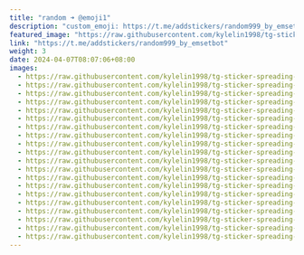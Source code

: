 ```yaml
---
title: "random ➜ @emoji1"
description: "custom_emoji: https://t.me/addstickers/random999_by_emsetbot"
featured_image: "https://raw.githubusercontent.com/kylelin1998/tg-sticker-spreading-worldwide-images/main/img/8f2a5b27-cfa4-45a4-8593-b85b3c13275f.jpg"
link: "https://t.me/addstickers/random999_by_emsetbot"
weight: 3
date: 2024-04-07T08:07:06+08:00
images:
  - https://raw.githubusercontent.com/kylelin1998/tg-sticker-spreading-worldwide-images/main/img/8f2a5b27-cfa4-45a4-8593-b85b3c13275f.jpg
  - https://raw.githubusercontent.com/kylelin1998/tg-sticker-spreading-worldwide-images/main/img/46f6ceb3-f2ea-4da1-b823-5ff079df558f.jpg
  - https://raw.githubusercontent.com/kylelin1998/tg-sticker-spreading-worldwide-images/main/img/79f1a313-12ce-4b71-b140-b7cdc867d3ed.jpg
  - https://raw.githubusercontent.com/kylelin1998/tg-sticker-spreading-worldwide-images/main/img/8e7a18c7-7015-459c-bc53-81f57c627fb8.jpg
  - https://raw.githubusercontent.com/kylelin1998/tg-sticker-spreading-worldwide-images/main/img/a19cb158-2dc5-4a29-8a49-a45e04462ebc.jpg
  - https://raw.githubusercontent.com/kylelin1998/tg-sticker-spreading-worldwide-images/main/img/87d5dc37-f710-4340-ac7c-f8c9b7eb9b98.jpg
  - https://raw.githubusercontent.com/kylelin1998/tg-sticker-spreading-worldwide-images/main/img/433422eb-4ebc-4cec-9991-9b0bc7b33fe7.jpg
  - https://raw.githubusercontent.com/kylelin1998/tg-sticker-spreading-worldwide-images/main/img/0a5f4fdc-e210-4e09-8023-a2563f48252a.jpg
  - https://raw.githubusercontent.com/kylelin1998/tg-sticker-spreading-worldwide-images/main/img/8c6b1bfd-aaeb-4bed-8083-f6ace37e9a1b.jpg
  - https://raw.githubusercontent.com/kylelin1998/tg-sticker-spreading-worldwide-images/main/img/722a6469-be65-47ef-9617-2f4f084f87f0.jpg
  - https://raw.githubusercontent.com/kylelin1998/tg-sticker-spreading-worldwide-images/main/img/9a36ae70-3d8d-4bbf-ac47-81863278f7d7.jpg
  - https://raw.githubusercontent.com/kylelin1998/tg-sticker-spreading-worldwide-images/main/img/4d0fac86-a3cd-48c9-82bb-651f1641d8f3.jpg
  - https://raw.githubusercontent.com/kylelin1998/tg-sticker-spreading-worldwide-images/main/img/bdfad200-a1c3-4e0c-afc2-73de64a1bb1e.jpg
  - https://raw.githubusercontent.com/kylelin1998/tg-sticker-spreading-worldwide-images/main/img/231cb826-09b0-4680-adc9-5d18f0408b50.jpg
  - https://raw.githubusercontent.com/kylelin1998/tg-sticker-spreading-worldwide-images/main/img/2da15d1d-d228-4181-8082-16aa8a1a5b0b.jpg
  - https://raw.githubusercontent.com/kylelin1998/tg-sticker-spreading-worldwide-images/main/img/9f52f62f-24e2-4048-9135-8a39791d0771.jpg
  - https://raw.githubusercontent.com/kylelin1998/tg-sticker-spreading-worldwide-images/main/img/c14aed30-4a29-4c9f-b237-e8c7f51547cd.jpg
  - https://raw.githubusercontent.com/kylelin1998/tg-sticker-spreading-worldwide-images/main/img/5e7769ae-9f2f-4f57-8577-e744960bdaf5.jpg
  - https://raw.githubusercontent.com/kylelin1998/tg-sticker-spreading-worldwide-images/main/img/df990f76-896f-4012-b137-38eac68a3cf8.jpg
  - https://raw.githubusercontent.com/kylelin1998/tg-sticker-spreading-worldwide-images/main/img/a7d1b5e0-4fc8-4541-91f8-2240d8373f13.jpg
---
```


